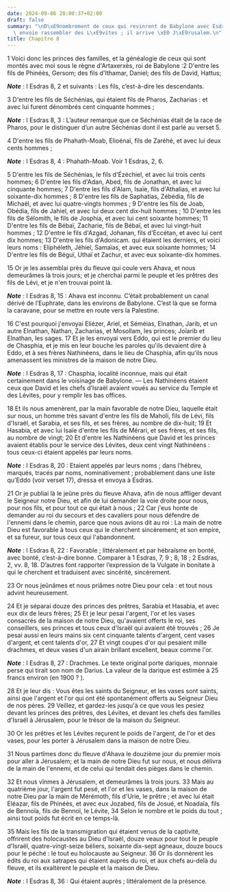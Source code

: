 ```yaml
---
date: 2024-09-06 20:00:37+02:00
draft: false
summary: "\nD\xE9nombrement de ceux qui revinrent de Babylone avec Esdras.\nEsdras\
  \ envoie rassembler des L\xE9vites ; il arrive \xE0 J\xE9rusalem.\n"
title: Chapitre 8
---
```





1 Voici donc les princes des familles, et la généalogie de ceux qui sont montés avec moi sous le règne d'Artaxerxès, roi de Babylone :2 D'entre les fils de Phinéès, Gersom; des fils d'Ithamar, Daniel; des fils de David, Hattus;

***Note*** :  I Esdras 8, 2 et suivants : Les fils, c’est-à-dire les descendants.

3 D'entre les fils de Séchénias, qui étaient fils de Pharos, Zacharias : et avec lui furent dénombrés cent cinquante hommes ;

***Note*** :  I Esdras 8, 3 : L’auteur remarque que ce Séchénias était de la race de Pharos, pour le distinguer d’un autre Séchénias dont il est parlé au verset 5.

4 D'entre les fils de Phahath-Moab, Elioénaï, fils de Zaréhé, et avec lui deux cents hommes ;

***Note*** :  I Esdras 8, 4 : Phahath-Moab. Voir 1 Esdras, 2, 6.

5 D'entre les fils de Séchénias, le fils d'Ézéchiel, et avec lui trois cents hommes; 6 D'entre les fils d'Adan, Abed, fils de Jonathan, et avec lui cinquante hommes; 7 D'entre les fils d'Alam, Isaïe, fils d'Athalias, et avec lui soixante-dix hommes ; 8 D'entre les fils de Saphatias, Zébédia, fils de Michaël, et avec lui quatre-vingts hommes ; 9 D'entre les fils de Joab, Obédia, fils de Jahiel, et avec lui deux cent dix-huit hommes ; 10 D'entre les fils de Sélomith, le fils de Josphia, et avec lui cent soixante hommes; 11 D'entre les fils de Bébaï, Zacharie, fils de Bébaï, et avec lui vingt-huit hommes ; 12 D'entre le fils d'Azgad, Johanan, fils d'Eccétan, et avec lui cent dix hommes; 13 D'entre les fils d'Adonicam. qui étaient les derniers, et voici leurs noms : Eliphéleth, Jéhiel, Samaïas, et avec eux soixante hommes; 14 D'entre les fils de Béguï, Uthaï et Zachur, et avec eux soixante-dix hommes.


15 Or je les assemblai près du fleuve qui coule vers Ahava, et nous demeurâmes là trois jours; et je cherchai parmi le peuple et les prêtres des fils de Lévi, et je n'en trouvai point là.

***Note*** :  I Esdras 8, 15 : Ahava est inconnu. C’était probablement un canal dérivé de l’Euphrate, dans les environs de Babylone. C’est là que se forma la caravane, pour se mettre en route vers la Palestine.

16 C'est pourquoi j'envoyai Eliézer, Ariel, et Séméias, Elnathan, Jarib, et un autre Elnathan, Nathan, Zacharias, et Mosollam, les princes; Joïarib et Elnathan, les sages. 17 Et je les envoyai vers Eddo, qui est le premier du lieu de Chasphia, et je mis en leur bouche les paroles qu'ils devaient dire à Eddo, et à ses frères Nathinéens, dans le lieu de Chasphia, afin qu'ils nous amenassent les ministres de la maison de notre Dieu.

***Note*** :  I Esdras 8, 17 : Chasphia, localité inconnue, mais qui était certainement dans le voisinage de Babylone. ― Les Nathinéens étaient ceux que David et les chefs d’Israël avaient voués au service du Temple et des Lévites, pour y remplir les bas offices.

18 Et ils nous amenèrent, par la main favorable de notre Dieu, laquelle était sur nous, un homme très savant d'entre les fils de Maholi, fils de Lévi, fils d'Israël, et Sarabia, et ses fils, et ses frères, au nombre de dix-huit; 19 Et Hasabia, et avec lui Isaïe d'entre les fils de Mérari, et ses frères, et ses fils, au nombre de vingt; 20 Et d'entre les Nathinéens que David et les princes avaient établis pour le service des Lévites, deux cent vingt Nathinéens : tous ceux-ci étaient appelés par leurs noms.

***Note*** :  I Esdras 8, 20 : Etaient appelés par leurs noms ; dans l’hébreu, marqués, tracés par noms, nominativement ; probablement dans une liste qu’Eddo (voir verset 17), dressa et envoya à Esdras.


21 Or je publiai là le jeûne près du fleuve Ahava, afin de nous affliger devant le Seigneur notre Dieu, et afin de lui demander la voie droite pour nous, pour nos fils, et pour tout ce qui était à nous ; 22 Car j'eus honte de demander au roi du secours et des cavaliers pour nous défendre de l'ennemi dans le chemin, parce que nous avions dit au roi : La main de notre Dieu est favorable à tous ceux qui le cherchent sincèrement; et son empire, et sa fureur, sur tous ceux qui l'abandonnent.

***Note*** :  I Esdras 8, 22 : Favorable ; littéralement et par hébraïsme en bonté, avec bonté, c’est-à-dire bonne. Comparer à 1 Esdras, 7, 9 ; 8, 18 ; 2 Esdras, 2, vv. 8, 18. D’autres font rapporter l’expression de la Vulgate in bonitate à qui le cherchent et traduisent avec sincérité, sincèrement.

23 Or nous jeûnâmes et nous priâmes notre Dieu pour cela : et tout nous advint heureusement.


24 Et je séparai douze des princes des prêtres, Sarabia et Hasabia, et avec eux dix de leurs frères; 25 Et je leur pesai l'argent, l'or et les vases consacrés de la maison de notre Dieu, qu'avaient offerts le roi, ses conseillers, ses princes et tous ceux d'Israël qui avaient été trouvés ; 26 Je pesai aussi en leurs mains six cent cinquante talents d'argent, cent vases d'argent, et cent talents d'or, 27 Et vingt coupes d'or qui pesaient mille drachmes, et deux vases d'un airain brillant excellent, beaux comme l'or.

***Note*** :  I Esdras 8, 27 : Drachmes. Le texte original porte dariques, monnaie perse qui tirait son nom de Darius. La valeur de la darique est estimée à 25 francs environ (en 1900 ? ).

28 Et je leur dis : Vous êtes les saints du Seigneur, et les vases sont saints, ainsi que l'argent et l'or qui ont été spontanément offerts au Seigneur Dieu de nos pères. 29 Veillez, et gardez-les jusqu'à ce que vous les pesiez devant les princes des prêtres, des Lévites, et devant les chefs des familles d'Israël à Jérusalem, pour le trésor de la maison du Seigneur.


30 Or les prêtres et les Lévites reçurent le poids de l'argent, de l'or et des vases, pour les porter à Jérusalem dans la maison de notre Dieu.


31 Nous partîmes donc du fleuve d'Ahava le douzième jour du premier mois pour aller à Jérusalem; et la main de notre Dieu fut sur nous, et nous délivra de la main de l'ennemi, et de celui qui tendait des pièges dans le chemin.


32 Et nous vînmes à Jérusalem, et demeurâmes là trois jours. 33 Mais au quatrième jour, l'argent fut pesé, et l'or et les vases, dans la maison de notre Dieu par la main de Mérémoth, fils d'Urie, le prêtre ; et avec lui était Eléazar, fils de Phinéès, et avec eux Jozabed, fils de Josué, et Noadaïa, fils de Bennoïa, fils de Bennoï, le Lévite, 34 Selon le nombre et le poids du tout ; ainsi tout poids fut écrit en ce temps-là.


35 Mais les fils de la transmigration qui étaient venus de la captivité, offrirent des holocaustes au Dieu d'Israël, douze veaux pour tout le peuple d'Israël, quatre-vingt-seize béliers, soixante dix-sept agneaux, douze boucs pour le péché : le tout eu holocauste au Seigneur. 36 Or ils donnèrent les édits du roi aux satrapes qui étaient auprès du roi, et aux chefs au-delà du fleuve, et ils exaltèrent le peuple et la maison de Dieu.

***Note*** :  I Esdras 8, 36 : Qui étaient auprès ; littéralement de la présence.

